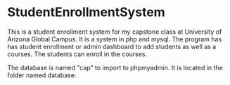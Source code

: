 # StudentEnrollmentSystem
This is a student enrollment system for my capstone class at University of Arizona Global Campus. 
It is a system in php and mysql. The program has has student enrollment or admin dashboard to add students as well as a courses. The students can enroll in the courses.

The database is named "cap" to import to phpmyadmin. It is located in the folder named database.
